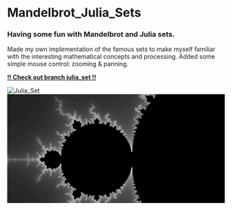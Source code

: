 # Mandelbrot_Julia_Sets
### Having some fun with Mandelbrot and Julia sets.

Made my own implementation of the famous sets to make myself familiar with the interesting mathematical concepts and processing.
Added some simple mouse control: zooming & panning.

[**!! Check out branch julia_set !!**](https://github.com/stgloorious/Mandelbrot_Julia_Sets/tree/julia_set)

![Julia_Set](https://github.com/stgloorious/Mandelbrot_Julia_Sets/blob/julia_set/julia2.gif)
![Mandelbrot_Set](https://github.com/stgloorious/Mandelbrot_Julia_Sets/blob/master/mandelbrot.png)
